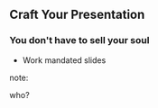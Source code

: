 ## Craft Your Presentation

### You don't have to sell your soul

* Work mandated slides

note:

who?
